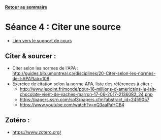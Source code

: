 **[Retour au sommaire](README.md)**

# Séance 4 : Citer une source

- [Lien vers le support de cours](https://docs.google.com/presentation/d/161vQD_NHUXFeXXORTWd2KDtDFsGfGfURbziZOWiBP2Y/edit?usp=sharing)

## Citer & sourcer :
- Citer selon les normes de l'APA : http://guides.bib.umontreal.ca/disciplines/20-Citer-selon-les-normes-de-l-APA?tab=108
- Exercice de citation selon la norme APA, liste des références à citer :
  - http://www.lepoint.fr/monde/pour-16-millions-d-americains-le-lait-chocolate-vient-de-vaches-marron-17-06-2017-2136082_24.php
  - https://papers.ssrn.com/sol3/papers.cfm?abstract_id=2459057
  - https://www.youtube.com/watch?v=nQ3aaPaHCB4

## Zotéro : 
- https://www.zotero.org/
